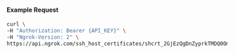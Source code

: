 
#### Example Request
```bash
curl \
-H "Authorization: Bearer {API_KEY}" \
-H "Ngrok-Version: 2" \
https://api.ngrok.com/ssh_host_certificates/shcrt_2GjEzQgDnZyprkTMDQ0OmluJ9nv
